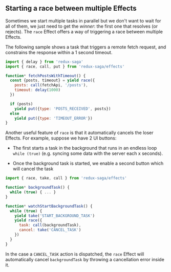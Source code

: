 ## Starting a race between multiple Effects

Sometimes we start multiple tasks in parallel but we don't want to wait for all of them, we just need
to get the *winner*: the first one that resolves (or rejects). The `race` Effect offers a way of
triggering a race between multiple Effects.

The following sample shows a task that triggers a remote fetch request, and constrains the response within a
1 second timeout.

```javascript
import { delay } from 'redux-saga'
import { race, call, put } from 'redux-saga/effects'

function* fetchPostsWithTimeout() {
  const {posts, timeout} = yield race({
    posts: call(fetchApi, '/posts'),
    timeout: delay(1000)
  })

  if (posts)
    yield put({type: 'POSTS_RECEIVED', posts})
  else
    yield put({type: 'TIMEOUT_ERROR'})
}
```

Another useful feature of `race` is that it automatically cancels the loser Effects. For example,
suppose we have 2 UI buttons:

- The first starts a task in the background that runs in an endless loop `while (true)`
(e.g. syncing some data with the server each x seconds).

- Once the background task is started, we enable a second button which will cancel the task


```javascript
import { race, take, call } from 'redux-saga/effects'

function* backgroundTask() {
  while (true) { ... }
}

function* watchStartBackgroundTask() {
  while (true) {
    yield take('START_BACKGROUND_TASK')
    yield race({
      task: call(backgroundTask),
      cancel: take('CANCEL_TASK')
    })
  }
}
```

In the case a `CANCEL_TASK` action is dispatched, the `race` Effect will automatically cancel
`backgroundTask` by throwing a cancellation error inside it.
